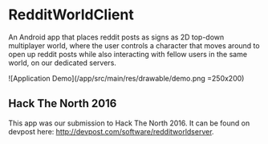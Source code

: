 # RedditWorldClient
An Android app that places reddit posts as signs as 2D top-down multiplayer world, where the user controls a character that moves around to open up reddit posts while also interacting with fellow users in the same world, on our dedicated servers. 

![Application Demo](/app/src/main/res/drawable/demo.png =250x200)

## Hack The North 2016
This app was our submission to Hack The North 2016. It can be found on devpost here: http://devpost.com/software/redditworldserver.
